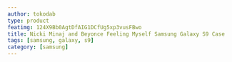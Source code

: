 ```yaml
---
author: tokodab
type: product
featimg: 124X9Bb0AgtDfAIG1DCfUg5xp3vusFBwo
title: Nicki Minaj and Beyonce Feeling Myself Samsung Galaxy S9 Case
tags: [samsung, galaxy, s9]
category: [samsung]
---
```

